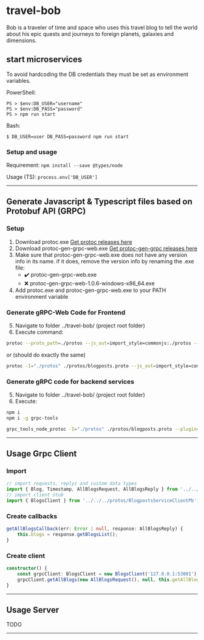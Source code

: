 # travel-bob

Bob is a traveler of time and space who uses this travel blog to tell the world about his epic quests and journeys to foreign planets, galaxies and dimensions.

## start microservices
To avoid hardcoding the DB credentials they must be set as environment variables.

PowerShell:
```
PS > $env:DB_USER="username"
PS > $env:DB_PASS="password"
PS > npm run start
```

Bash:
```
$ DB_USER=user DB_PASS=password npm run start
```

### Setup and usage

Requirement: `npm install --save @types/node`

Usage (TS): `process.env['DB_USER']`

-----------------------------
## Generate Javascript & Typescript files based on Protobuf API (GRPC)
### Setup
1. Download protoc.exe [Get protoc releases here](https://github.com/protocolbuffers/protobuf/releases)
2. Download protoc-gen-grpc-web.exe [Get protoc-gen-grpc releases here](https://github.com/grpc/grpc-web/releases)
3. Make sure that protoc-gen-grpc-web.exe does not have any version info in its name. if it does, remove the version info by renaming the .exe file:
    - :heavy_check_mark: protoc-gen-grpc-web.exe
    - :x: protoc-gen-grpc-web-1.0.6-windows-x86_64.exe
4. Add protoc.exe and protoc-gen-grpc-web.exe to your PATH environment variable

### Generate gRPC-Web Code for Frontend
5. Navigate to folder ../travel-bob/ (project root folder)
6. Execute command: 

```bash 
protoc --proto_path=./protos --js_out=import_style=commonjs:./protos --grpc-web_out=import_style=typescript,mode=grpcwebtext:./protos "./protos/blogposts.proto"
```
or (should do exactly the same)
```bash
protoc -I="./protos" ./protos/blogposts.proto --js_out=import_style=commonjs:./api/grpc-web-ts --grpc-web_out=import_style=typescript,mode=grpcwebtext:./api/grpc-web-ts
```

### Generate gRPC code for backend services
5. Navigate to folder ../travel-bob/ (project root folder)
6. Execute: 

```bash
npm i
npm i -g grpc-tools

grpc_tools_node_protoc -I="./protos" ./protos/blogposts.proto --plugin=protoc-gen-ts=$($(Get-Location).ToString())/node_modules/.bin/protoc-gen-ts.cmd --grpc_out=./api/grpc-ts --js_out=import_style=commonjs:./api/grpc-ts --ts_out=./api/grpc-ts
```

-----------------------------

## Usage Grpc Client
### Import
```ts
// import requests, replys and custom data types
import { Blog, Timestamp, AllBlogsRequest, AllBlogsReply } from '../../../protos/blogposts_pb';
// import client stub
import { BlogsClient } from '../../../protos/BlogpostsServiceClientPb';
```

### Create callbacks
```ts
getAllBlogsCallback(err: Error | null, response: AllBlogsReply) {
    this.blogs = response.getBlogsList();
}
```

### Create client
```ts
constructor() {
    const grpcClient: BlogsClient = new BlogsClient('127.0.0.1:53001');
    grpcClient.getAllBlogs(new AllBlogsRequest(), null, this.getAllBlogsCallback);
}
```

-----------------------------

## Usage Server
TODO




-----------------------------